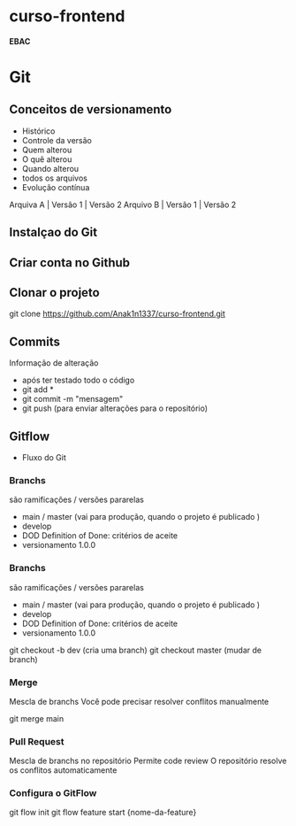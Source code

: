 # curso-frontend
#### EBAC

# Git
## Conceitos de versionamento
 - Histórico
 - Controle da versão
 - Quem alterou 
 - O quê alterou
 - Quando alterou 
 - todos os arquivos
 - Evolução contínua

 Arquiva A | Versão 1 | Versão 2
 Arquivo B | Versão 1 | Versão 2

## Instalçao do Git

## Criar conta no Github

## Clonar o projeto
git clone https://github.com/Anak1n1337/curso-frontend.git

## Commits
 Informação de alteração
 - após ter testado todo o código
 - git add *
 - git commit -m "mensagem"
 - git push (para enviar alterações para o repositório)

## Gitflow
 - Fluxo do Git
 
### Branchs
são ramificações / versões pararelas

- main / master (vai para produção, quando o projeto é publicado )
- develop
- DOD Definition of Done: critérios de aceite
- versionamento 1.0.0

### Branchs
são ramificações / versões pararelas

- main / master (vai para produção, quando o projeto é publicado )
- develop
- DOD Definition of Done: critérios de aceite
- versionamento 1.0.0

git checkout -b dev (cria uma branch)
git checkout master (mudar de branch)


### Merge
Mescla de branchs
Você pode precisar resolver conflitos manualmente 

git merge main 


### Pull Request
Mescla de branchs no repositório
Permite code review
O repositório resolve os conflitos automaticamente


### Configura o GitFlow
git flow init
git flow feature start {nome-da-feature}